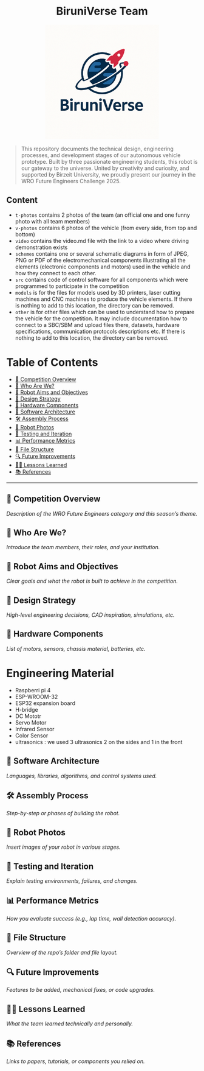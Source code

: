 <h1 align="center">BiruniVerse Team</h1>
<p align="center">
  <img src="logo.PNG" alt="BiruniVerse Logo" width="300"/>

>  This repository documents the technical design, engineering processes, and development stages of our autonomous vehicle prototype. Built by three passionate engineering students, this robot is our gateway to the universe. United by creativity and curiosity, and supported by Birzeit University, we proudly present our journey in the WRO Future Engineers Challenge 2025.
## Content

* `t-photos` contains 2 photos of the team (an official one and one funny photo with all team members)
* `v-photos` contains 6 photos of the vehicle (from every side, from top and bottom)
* `video` contains the video.md file with the link to a video where driving demonstration exists
* `schemes` contains one or several schematic diagrams in form of JPEG, PNG or PDF of the electromechanical components illustrating all the elements (electronic components and motors) used in the vehicle and how they connect to each other.
* `src` contains code of control software for all components which were programmed to participate in the competition
* `models` is for the files for models used by 3D printers, laser cutting machines and CNC machines to produce the vehicle elements. If there is nothing to add to this location, the directory can be removed.
* `other` is for other files which can be used to understand how to prepare the vehicle for the competition. It may include documentation how to connect to a SBC/SBM and upload files there, datasets, hardware specifications, communication protocols descriptions etc. If there is nothing to add to this location, the directory can be removed.

# Table of Contents

- [🏁 Competition Overview](#-competition-overview)
- [👥 Who Are We?](#-who-are-we)
- [🎯 Robot Aims and Objectives](#-robot-aims-and-objectives)
- [📐 Design Strategy](#-design-strategy)
- [🔧 Hardware Components](#-hardware-components)
- [🧠 Software Architecture](#-software-architecture)
- [🛠️ Assembly Process](#️-assembly-process)
- [📸 Robot Photos](#-robot-photos)
- [🧪 Testing and Iteration](#-testing-and-iteration)
- [📊 Performance Metrics](#-performance-metrics)
- [📁 File Structure](#-file-structure)
- [🔍 Future Improvements](#-future-improvements)
- [🧑‍🏫 Lessons Learned](#-lessons-learned)
- [📚 References](#-references)

---

## 🏁 Competition Overview
_Description of the WRO Future Engineers category and this season’s theme._

## 👥 Who Are We?
_Introduce the team members, their roles, and your institution._

## 🎯 Robot Aims and Objectives
_Clear goals and what the robot is built to achieve in the competition._

## 📐 Design Strategy
_High-level engineering decisions, CAD inspiration, simulations, etc._

## 🔧 Hardware Components
_List of motors, sensors, chassis material, batteries, etc._
# Engineering Material
- Raspberri pi 4
- ESP-WROOM-32
- ESP32 expansion board
- H-bridge
- DC Mototr
- Servo Motor
- Infrared Sensor
- Color Sensor
- ultrasonics : we used 3 ultrasonics 2 on the sides and 1 in the front

## 🧠 Software Architecture
_Languages, libraries, algorithms, and control systems used._

## 🛠️ Assembly Process
_Step-by-step or phases of building the robot._

## 📸 Robot Photos
_Insert images of your robot in various stages._

## 🧪 Testing and Iteration
_Explain testing environments, failures, and changes._

## 📊 Performance Metrics
_How you evaluate success (e.g., lap time, wall detection accuracy)._

## 📁 File Structure
_Overview of the repo’s folder and file layout._

## 🔍 Future Improvements
_Features to be added, mechanical fixes, or code upgrades._

## 🧑‍🏫 Lessons Learned
_What the team learned technically and personally._

## 📚 References
_Links to papers, tutorials, or components you relied on._


